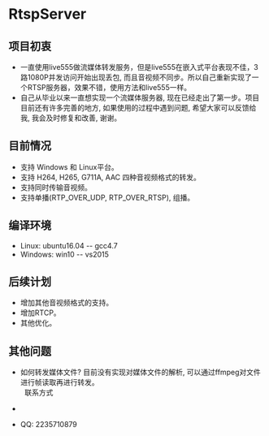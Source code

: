 # RtspServer


项目初衷<br>
-
* 一直使用live555做流媒体转发服务，但是live555在嵌入式平台表现不佳，3路1080P并发访问开始出现丢包, 而且音视频不同步。所以自己重新实现了一个RTSP服务器，效果不错，使用方法和live555一样。<br>
* 自己从毕业以来一直想实现一个流媒体服务器, 现在已经走出了第一步。项目目前还有许多完善的地方, 如果使用的过程中遇到问题, 希望大家可以反馈给我, 我会及时修复和改善, 谢谢。<br>

目前情况<br>
-
* 支持 Windows 和 Linux平台。<br>
* 支持 H264, H265, G711A, AAC 四种音视频格式的转发。<br>
* 支持同时传输音视频。<br>
* 支持单播(RTP_OVER_UDP, RTP_OVER_RTSP), 组播。<br>

编译环境<br>
-
* Linux: ubuntu16.04 -- gcc4.7<br>
* Windows: win10 -- vs2015<br>

后续计划<br>
-
* 增加其他音视频格式的支持。<br>
* 增加RTCP。<br>
* 其他优化。<br>

其他问题<br>
-
* 如何转发媒体文件? 目前没有实现对媒体文件的解析, 可以通过ffmpeg对文件进行帧读取再进行转发。<br>
 
联系方式<br>
-
* QQ: 2235710879

